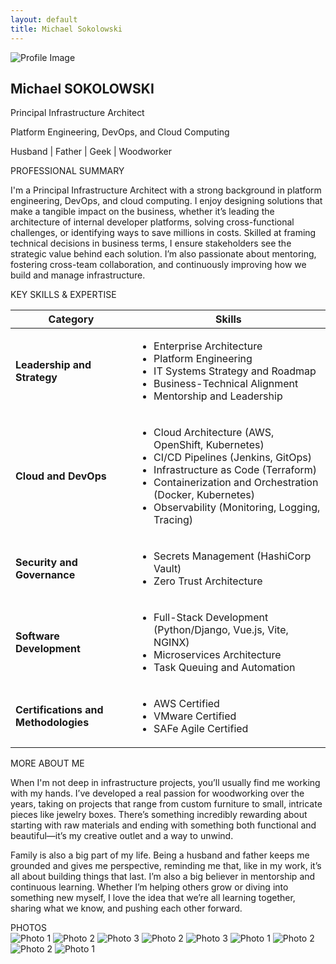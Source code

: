 ```yaml
---
layout: default
title: Michael Sokolowski
---
```


<!-- <div class="card">
    <img src="assets/images/memoji.png" alt="Mike's Memoji" style="width: 100px; border-radius: 50%; margin: 10px auto; border-color: black">
    <h2><i class="fas fa-user icon"></i> About Me</h2>
    <p>Experienced Principal Infrastructure Architect skilled in platform engineering, DevOps, and cloud computing...</p>
</div> -->


<div class="profile-card">
  <div class="profile-image-section">
    <img src="assets/images/headshot.png" alt="Profile Image" class="profile-image">
  </div>
  <div class="profile-content-section">
    <h2>Michael SOKOLOWSKI</h2>
    <p class="title">Principal Infrastructure Architect</p>
    <p class="title-tagline">Platform Engineering, DevOps, and Cloud Computing</p>
    <p class="personal-details">Husband | Father | Geek | Woodworker</p>
    <div class="social-icons">
      <a href="https://www.linkedin.com/in/mikesoko/"><i class="fab fa-linkedin"></i></a>
      <a href="https://github.com/mcsoko"><i class="fab fa-github"></i></a>
      <a href="https://x.com/mcsoko"><i class="fab fa-x"></i></a>
    </div>
  </div>
</div>


<!-- <div class="tabbed-section">
  <div class="tab">
  <div class="tab-rotate">
    <i class="fas fa-briefcase light-gray"></i>
    <p>Professional Summary</p>
    </div>
  </div>
  <div class="tab-content">
    <p>I'm a Principal Infrastructure Architect with a strong background in platform engineering, DevOps, and cloud computing. I enjoy designing solutions that make a tangible impact on the business, whether it’s leading the architecture of internal developer platforms, solving cross-functional challenges, or identifying ways to save millions in costs. Skilled at framing technical decisions in business terms, I ensure stakeholders see the strategic value behind each solution. I’m also passionate about mentoring, fostering cross-team collaboration, and continuously improving how we build and manage infrastructure.</p>

</div>
</div> -->

<div class="section-container section-container-top">
  <div class="left-column">
        <div class="icon-circle">
            <i class="fas fa-briefcase icon"></i>
        </div>
      <span class="rotated-text">PROFESSIONAL</span>
      <span class="rotated-text">SUMMARY</span>
  </div>
  <div class="right-column">
    <!-- <h2>Content Title</h2> -->
    <p>I'm a Principal Infrastructure Architect with a strong background in platform engineering, DevOps, and cloud computing. I enjoy designing solutions that make a tangible impact on the business, whether it’s leading the architecture of internal developer platforms, solving cross-functional challenges, or identifying ways to save millions in costs. Skilled at framing technical decisions in business terms, I ensure stakeholders see the strategic value behind each solution. I’m also passionate about mentoring, fostering cross-team collaboration, and continuously improving how we build and manage infrastructure.</p>
  </div>
</div>

<div class="section-container">
  <div class="left-column">
        <div class="icon-circle">
            <i class="fas fa-brain icon"></i>
        </div>
        <span class="rotated-text">KEY SKILLS</span>
        <span class="rotated-text">& EXPERTISE</span>

  </div>
  <div class="right-column">
<table class="skills-table">
  <thead>
    <tr>
      <th>Category</th>
      <th>Skills</th>
    </tr>
  </thead>
  <tbody>
    <tr>
      <td><strong>Leadership and Strategy</strong></td>
      <td>
        <ul>
          <li>Enterprise Architecture</li>
          <li>Platform Engineering</li>
          <li>IT Systems Strategy and Roadmap</li>
          <li>Business-Technical Alignment</li>
          <li>Mentorship and Leadership</li>
        </ul>
      </td>
    </tr>
    <tr>
      <td><strong>Cloud and DevOps</strong></td>
      <td>
        <ul>
          <li>Cloud Architecture (AWS, OpenShift, Kubernetes)</li>
          <li>CI/CD Pipelines (Jenkins, GitOps)</li>
          <li>Infrastructure as Code (Terraform)</li>
          <li>Containerization and Orchestration (Docker, Kubernetes)</li>
          <li>Observability (Monitoring, Logging, Tracing)</li>
        </ul>
      </td>
    </tr>
    <tr>
      <td><strong>Security and Governance</strong></td>
      <td>
        <ul>
          <li>Secrets Management (HashiCorp Vault)</li>
          <li>Zero Trust Architecture</li>
        </ul>
      </td>
    </tr>
    <tr>
      <td><strong>Software Development</strong></td>
      <td>
        <ul>
          <li>Full-Stack Development (Python/Django, Vue.js, Vite, NGINX)</li>
          <li>Microservices Architecture</li>
          <li>Task Queuing and Automation</li>
        </ul>
      </td>
    </tr>
    <tr>
      <td><strong>Certifications and Methodologies</strong></td>
      <td>
        <ul>
          <li>AWS Certified</li>
          <li>VMware Certified</li>
          <li>SAFe Agile Certified</li>
        </ul>
      </td>
    </tr>
  </tbody>
</table>

  </div>
  </div>

<div class="section-container">
  <div class="left-column">
        <div class="icon-circle">
            <i class="fas fa-user icon"></i>
        </div>
      <span class="rotated-text">MORE</span>
      <span class="rotated-text">ABOUT ME</span>

  </div>
  <div class="right-column">
   <p>When I'm not deep in infrastructure projects, you’ll usually find me working with my hands. I’ve developed a real passion for woodworking over the years, taking on projects that range from custom furniture to small, intricate pieces like jewelry boxes. There’s something incredibly rewarding about starting with raw materials and ending with something both functional and beautiful—it’s my creative outlet and a way to unwind.</p>
    <p>Family is also a big part of my life. Being a husband and father keeps me grounded and gives me perspective, reminding me that, like in my work, it’s all about building things that last. I’m also a big believer in mentorship and continuous learning. Whether I’m helping others grow or diving into something new myself, I love the idea that we’re all learning together, sharing what we know, and pushing each other forward.</p>
  </div>
</div>

<div class="section-container section-container-bottom">
  <div class="left-column">
        <div class="icon-circle">
            <i class="fas fa-camera icon"></i>
        </div>
      <span class="rotated-text">PHOTOS</span>

  </div>
  <div class="right-column">
        <div class="masonry-grid">
        <img src="assets/images/wood1.png" alt="Photo 1">
        <img src="assets/images/wood2.jpeg" alt="Photo 2">
        <img src="assets/images/family1.jpeg" alt="Photo 3">
        <img src="assets/images/wood2.jpeg" alt="Photo 2">
        <img src="assets/images/family1.jpeg" alt="Photo 3">
        <img src="assets/images/wood1.png" alt="Photo 1">
                <img src="assets/images/wood2.jpeg" alt="Photo 2">
        <img src="assets/images/wood2.jpeg" alt="Photo 2">
        <img src="assets/images/wood1.png" alt="Photo 1">
        </div>
        </div>
</div>